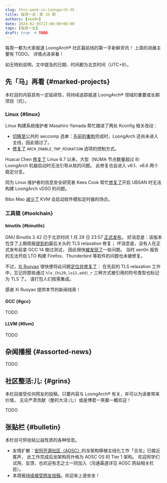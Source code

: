```yaml
---
slug: this-week-in-loongarch-35
title: 每周一龙：第 35 期
authors: [xen0n]
date: 2024-02-05T17:00:00+08:00
tags: [每周一龙]
draft: true  # TODO
---
```


每周一都为大家报道 LoongArch&reg; 社区最前线的第一手新鲜资讯！
上周的进展主要有 TODO。
详情点进来看！

<!-- truncate -->

如无特别说明，文中提及的日期、时间都为北京时间（UTC+8）。

## 先「马」再看 {#marked-projects}

本栏目的内容具有一定延续性，将持续追踪报道 LoongArch&reg; 领域的重要或长期项目（坑）。

### Linux {#linux}

Linux 构建系统维护者 Masahiro Yamada 帮忙跟进了两处 Kconfig 相关改动：

* [切换至](https://lore.kernel.org/loongarch/20240204134946.62509-1-masahiroy@kernel.org/)公共的
  seccomp 选单：[先前的重构](https://github.com/torvalds/linux/commit/282a181b1a0d)完成时，LoongArch
  还尚未进入主线，因此错过了。
* [修复了](https://lore.kernel.org/loongarch/20240204134813.61884-1-masahiroy@kernel.org/)
  `ARCH_ENABLE_THP_MIGRATION` 选项的控制方式。

Huacai Chen [修复了](https://lore.kernel.org/loongarch/20240131072151.1023985-1-chenhuacai@loongson.cn/)
Linux 6.7 以来，大型（NUMA 节点数量超过 8）LoongArch 机器启动时无法引导从核的问题。
此修复也会进入 v6.1、v6.6 两个稳定分支。

同为 Linux 维护者的信息安全研究者 Kees Cook
帮忙[修复了](https://lore.kernel.org/loongarch/20240130233140.work.887-kees@kernel.org/)开启
UBSAN 时无法构建 LoongArch vDSO 的问题。

Bibo Mao [减少了](https://lore.kernel.org/loongarch/20240130072238.2829831-1-maobibo@loongson.cn/)
KVM 会启动软件模拟定时器的场合。

### 工具链 {#toolchain}

#### binutils {#binutils}

GNU Binutils 2.42 已于北京时间 1 月 29 日 23:57 [正式发布](https://sourceware.org/pipermail/binutils/2024-January/132213.html)。
好消息是：该版本包含了上期周报[提到的](./2024-01-29-this-week-in-loongarch-34/index.md#binutils)最后关头的 TLS relaxation 修复；
坏消息是，没有人在正式发布前拿 GCC 14 做过测试，
因此很快[被发现了](https://sourceware.org/pipermail/binutils/2024-February/132266.html)一些问题。
当时 xen0n 报告的无法开启 LTO 构建 Firefox、Thunderbird 等软件的问题也未被修复。

不过，[Xi Ruoyao][xry111] 很快便将此问题[定位并修复了](https://sourceware.org/pipermail/binutils/2024-February/132290.html)：
在先前的 TLS relaxation 工作中，忘记将那些通过 `%le_{hi20,lo12,add}_r`
三种方式被引用的符号类型也标记为 TLS 了。
请打包人们按需集成。

感谢 Xi Ruoyao 提供本节的新闻线索！

[xry111]: https://github.com/xry111

#### GCC {#gcc}

TODO

#### LLVM {#llvm}

TODO

## 杂闻播报 {#assorted-news}

TODO

## 社区整活:儿: {#grins}

本栏目接受任何网友的投稿，只要内容与 LoongArch&reg; 有关，并可以为读者带来价值，
无论严肃贡献（整的大活:儿:）或是博君一笑都一概欢迎！

TODO

## 张贴栏 {#bulletin}

本栏目可供张贴公益性质的各种信息。

* 友情扩散：[安同开源社区（AOSC）][aosc]的龙架构移植主线化工作「合龙」已接近尾声，
  此工作完成后龙架构将升格为 AOSC OS 的 Tier 1 架构。
  欢迎同学们试用、反馈，也欢迎有志之士一同加入（沟通渠道详见 AOSC 网站相关栏目）。
* 本周报[持续接受网友投稿][call-for-submissions]。欢迎来上游坐坐！

[aosc]: https://aosc.io
[call-for-submissions]: https://github.com/loongson-community/areweloongyet/issues/16
